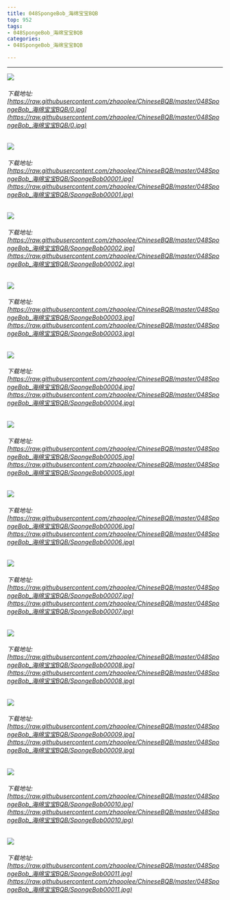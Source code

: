 ```yaml
---
title: 048SpongeBob_海绵宝宝BQB
top: 952
tags:
- 048SpongeBob_海绵宝宝BQB
categories:
- 048SpongeBob_海绵宝宝BQB

---
```


------

<!-- more -->

![](https://raw.githubusercontent.com/zhaoolee/ChineseBQB/master/048SpongeBob_海绵宝宝BQB/0.jpg)
###### 下载地址:[https://raw.githubusercontent.com/zhaoolee/ChineseBQB/master/048SpongeBob_海绵宝宝BQB/0.jpg](https://raw.githubusercontent.com/zhaoolee/ChineseBQB/master/048SpongeBob_海绵宝宝BQB/0.jpg)

![](https://raw.githubusercontent.com/zhaoolee/ChineseBQB/master/048SpongeBob_海绵宝宝BQB/SpongeBob00001.jpg)
###### 下载地址:[https://raw.githubusercontent.com/zhaoolee/ChineseBQB/master/048SpongeBob_海绵宝宝BQB/SpongeBob00001.jpg](https://raw.githubusercontent.com/zhaoolee/ChineseBQB/master/048SpongeBob_海绵宝宝BQB/SpongeBob00001.jpg)

![](https://raw.githubusercontent.com/zhaoolee/ChineseBQB/master/048SpongeBob_海绵宝宝BQB/SpongeBob00002.jpg)
###### 下载地址:[https://raw.githubusercontent.com/zhaoolee/ChineseBQB/master/048SpongeBob_海绵宝宝BQB/SpongeBob00002.jpg](https://raw.githubusercontent.com/zhaoolee/ChineseBQB/master/048SpongeBob_海绵宝宝BQB/SpongeBob00002.jpg)

![](https://raw.githubusercontent.com/zhaoolee/ChineseBQB/master/048SpongeBob_海绵宝宝BQB/SpongeBob00003.jpg)
###### 下载地址:[https://raw.githubusercontent.com/zhaoolee/ChineseBQB/master/048SpongeBob_海绵宝宝BQB/SpongeBob00003.jpg](https://raw.githubusercontent.com/zhaoolee/ChineseBQB/master/048SpongeBob_海绵宝宝BQB/SpongeBob00003.jpg)

![](https://raw.githubusercontent.com/zhaoolee/ChineseBQB/master/048SpongeBob_海绵宝宝BQB/SpongeBob00004.jpg)
###### 下载地址:[https://raw.githubusercontent.com/zhaoolee/ChineseBQB/master/048SpongeBob_海绵宝宝BQB/SpongeBob00004.jpg](https://raw.githubusercontent.com/zhaoolee/ChineseBQB/master/048SpongeBob_海绵宝宝BQB/SpongeBob00004.jpg)

![](https://raw.githubusercontent.com/zhaoolee/ChineseBQB/master/048SpongeBob_海绵宝宝BQB/SpongeBob00005.jpg)
###### 下载地址:[https://raw.githubusercontent.com/zhaoolee/ChineseBQB/master/048SpongeBob_海绵宝宝BQB/SpongeBob00005.jpg](https://raw.githubusercontent.com/zhaoolee/ChineseBQB/master/048SpongeBob_海绵宝宝BQB/SpongeBob00005.jpg)

![](https://raw.githubusercontent.com/zhaoolee/ChineseBQB/master/048SpongeBob_海绵宝宝BQB/SpongeBob00006.jpg)
###### 下载地址:[https://raw.githubusercontent.com/zhaoolee/ChineseBQB/master/048SpongeBob_海绵宝宝BQB/SpongeBob00006.jpg](https://raw.githubusercontent.com/zhaoolee/ChineseBQB/master/048SpongeBob_海绵宝宝BQB/SpongeBob00006.jpg)

![](https://raw.githubusercontent.com/zhaoolee/ChineseBQB/master/048SpongeBob_海绵宝宝BQB/SpongeBob00007.jpg)
###### 下载地址:[https://raw.githubusercontent.com/zhaoolee/ChineseBQB/master/048SpongeBob_海绵宝宝BQB/SpongeBob00007.jpg](https://raw.githubusercontent.com/zhaoolee/ChineseBQB/master/048SpongeBob_海绵宝宝BQB/SpongeBob00007.jpg)

![](https://raw.githubusercontent.com/zhaoolee/ChineseBQB/master/048SpongeBob_海绵宝宝BQB/SpongeBob00008.jpg)
###### 下载地址:[https://raw.githubusercontent.com/zhaoolee/ChineseBQB/master/048SpongeBob_海绵宝宝BQB/SpongeBob00008.jpg](https://raw.githubusercontent.com/zhaoolee/ChineseBQB/master/048SpongeBob_海绵宝宝BQB/SpongeBob00008.jpg)

![](https://raw.githubusercontent.com/zhaoolee/ChineseBQB/master/048SpongeBob_海绵宝宝BQB/SpongeBob00009.jpg)
###### 下载地址:[https://raw.githubusercontent.com/zhaoolee/ChineseBQB/master/048SpongeBob_海绵宝宝BQB/SpongeBob00009.jpg](https://raw.githubusercontent.com/zhaoolee/ChineseBQB/master/048SpongeBob_海绵宝宝BQB/SpongeBob00009.jpg)

![](https://raw.githubusercontent.com/zhaoolee/ChineseBQB/master/048SpongeBob_海绵宝宝BQB/SpongeBob00010.jpg)
###### 下载地址:[https://raw.githubusercontent.com/zhaoolee/ChineseBQB/master/048SpongeBob_海绵宝宝BQB/SpongeBob00010.jpg](https://raw.githubusercontent.com/zhaoolee/ChineseBQB/master/048SpongeBob_海绵宝宝BQB/SpongeBob00010.jpg)

![](https://raw.githubusercontent.com/zhaoolee/ChineseBQB/master/048SpongeBob_海绵宝宝BQB/SpongeBob00011.jpg)
###### 下载地址:[https://raw.githubusercontent.com/zhaoolee/ChineseBQB/master/048SpongeBob_海绵宝宝BQB/SpongeBob00011.jpg](https://raw.githubusercontent.com/zhaoolee/ChineseBQB/master/048SpongeBob_海绵宝宝BQB/SpongeBob00011.jpg)

